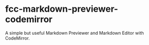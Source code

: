 # fcc-markdown-previewer-codemirror
A simple but useful Markdown Previewer and Markdown Editor with CodeMirror.
